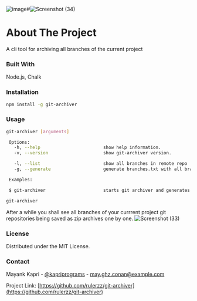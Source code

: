 ![image](https://github.com/rulerzz/git-archiver/assets/11574887/97c36a08-d4e7-4c1a-a218-5aed95fb005f)#![Screenshot (34)](https://github.com/rulerzz/git-archiver/assets/11574887/dbef8a1b-d6af-4787-bc14-81ef9456d2a8)
# About The Project

A cli tool for archiving all branches of the current project

### Built With

Node.js, Chalk

### Installation

   ```sh
   npm install -g git-archiver
   ```

### Usage

   ```sh
   git-archiver [arguments]
  
    Options:
      -h, --help                        show help information.
      -v, --version                     show git-archiver version.
  
      -l, --list                        show all branches in remote repo
      -g, --generate                    generate branches.txt with all branches information
  
    Examples:

    $ git-archiver                      starts git archiver and generates all archives
```

   ```sh
   git-archiver
   ```

After a while you shall see all branches of your currrent project git repositories being saved as zip archives one by one.
![Screenshot (33)](https://github.com/rulerzz/git-archiver/assets/11574887/63ea858a-48d7-4dd3-8048-a682f59fe5ba)

### License

Distributed under the MIT License.

### Contact

Mayank Kapri - [@kapriprograms](https://twitter.com/kapriprograms) - may.ghz.conan@example.com

Project Link: [https://github.com/rulerzz/git-archiver](https://github.com/rulerzz/git-archiver)

